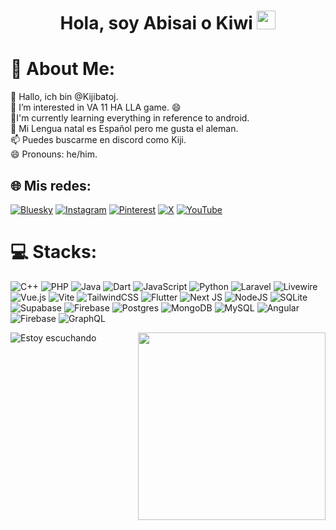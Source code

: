 
<h1 align="center">
Hola, soy Abisai o Kiwi
	<a href="https://github.com/Bouaskaoun" target="_self">
		<img src="https://media.giphy.com/media/hvRJCLFzcasrR4ia7z/giphy.gif" width="30">
	</a>
</h1>

# 💫 About Me:
👋 Hallo, ich bin @Kijibatoj.<br>👀 I’m interested in VA 11 HA LLA game. 😄<br>🌱I'm currently learning everything in reference to android.<br>💞️ Mi Lengua natal es Español pero me gusta el aleman.<br>📫 Puedes buscarme en discord como Kiji.<br>😄 Pronouns: he/him.


## 🌐 Mis redes:
[![Bluesky](https://img.shields.io/badge/bluesky-0285FF?style=for-the-badge&logo=bluesky&logoColor=%23FFFFFF)](https://bsky.app/profile/@kijiw.bsky.social) [![Instagram](https://img.shields.io/badge/Instagram-%23E4405F.svg?logo=Instagram&logoColor=white)](https://instagram.com/@teran_abij) [![Pinterest](https://img.shields.io/badge/Pinterest-%23E60023.svg?logo=Pinterest&logoColor=white)](https://pinterest.com/Jordy_laroye) [![X](https://img.shields.io/badge/X-black.svg?logo=X&logoColor=white)](https://x.com/Hades) [![YouTube](https://img.shields.io/badge/YouTube-%23FF0000.svg?logo=YouTube&logoColor=white)](https://youtube.com/@jordyjk9573) 

# 💻 Stacks:
![C++](https://img.shields.io/badge/c++-%2300599C.svg?style=for-the-badge&logo=c%2B%2B&logoColor=white) ![PHP](https://img.shields.io/badge/php-%23777BB4.svg?style=for-the-badge&logo=php&logoColor=white) ![Java](https://img.shields.io/badge/java-%23ED8B00.svg?style=for-the-badge&logo=openjdk&logoColor=white) ![Dart](https://img.shields.io/badge/dart-%230175C2.svg?style=for-the-badge&logo=dart&logoColor=white) ![JavaScript](https://img.shields.io/badge/javascript-%23323330.svg?style=for-the-badge&logo=javascript&logoColor=%23F7DF1E) ![Python](https://img.shields.io/badge/python-3670A0?style=for-the-badge&logo=python&logoColor=ffdd54) ![Laravel](https://img.shields.io/badge/laravel-%23FF2D20.svg?style=for-the-badge&logo=laravel&logoColor=white) ![Livewire](https://img.shields.io/badge/livewire-%234e56a6.svg?style=for-the-badge&logo=livewire&logoColor=white) ![Vue.js](https://img.shields.io/badge/vue.js-%2335495e.svg?style=for-the-badge&logo=vuedotjs&logoColor=%234FC08D) ![Vite](https://img.shields.io/badge/vite-%23646CFF.svg?style=for-the-badge&logo=vite&logoColor=white) ![TailwindCSS](https://img.shields.io/badge/tailwindcss-%2338B2AC.svg?style=for-the-badge&logo=tailwind-css&logoColor=white) ![Flutter](https://img.shields.io/badge/Flutter-%2302569B.svg?style=for-the-badge&logo=Flutter&logoColor=white) ![Next JS](https://img.shields.io/badge/Next-black?style=for-the-badge&logo=next.js&logoColor=white) ![NodeJS](https://img.shields.io/badge/node.js-6DA55F?style=for-the-badge&logo=node.js&logoColor=white) ![SQLite](https://img.shields.io/badge/sqlite-%2307405e.svg?style=for-the-badge&logo=sqlite&logoColor=white) ![Supabase](https://img.shields.io/badge/Supabase-3ECF8E?style=for-the-badge&logo=supabase&logoColor=white) ![Firebase](https://img.shields.io/badge/firebase-a08021?style=for-the-badge&logo=firebase&logoColor=ffcd34) ![Postgres](https://img.shields.io/badge/postgres-%23316192.svg?style=for-the-badge&logo=postgresql&logoColor=white) ![MongoDB](https://img.shields.io/badge/MongoDB-%234ea94b.svg?style=for-the-badge&logo=mongodb&logoColor=white) ![MySQL](https://img.shields.io/badge/mysql-4479A1.svg?style=for-the-badge&logo=mysql&logoColor=white) ![Angular](https://img.shields.io/badge/angular-%23DD0031.svg?style=for-the-badge&logo=angular&logoColor=white) ![Firebase](https://img.shields.io/badge/firebase-%23039BE5.svg?style=for-the-badge&logo=firebase) ![GraphQL](https://img.shields.io/badge/-GraphQL-E10098?style=for-the-badge&logo=graphql&logoColor=white)


![Estoy escuchando](https://spotify-recently-played-readme.vercel.app/api?user=31isakiwjv3puzcbdzz5gdhspzs4)
 <img align="right" src="https://c.tenor.com/czt2nIJ1vb0AAAAd/tenor.gif" width = 300px>

<!-- Proudly created with GPRM ( https://gprm.itsvg.in ) -->
